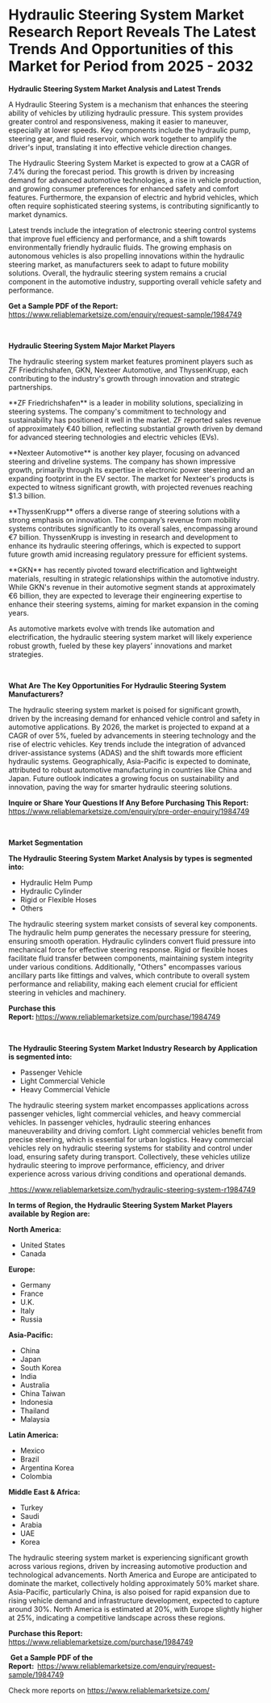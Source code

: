<p><h1>Hydraulic Steering System Market Research Report Reveals The Latest Trends And Opportunities of this Market for Period from 2025 - 2032</h1></p><p><strong>Hydraulic Steering System Market Analysis and Latest Trends</strong></p>
<p><p>A Hydraulic Steering System is a mechanism that enhances the steering ability of vehicles by utilizing hydraulic pressure. This system provides greater control and responsiveness, making it easier to maneuver, especially at lower speeds. Key components include the hydraulic pump, steering gear, and fluid reservoir, which work together to amplify the driver's input, translating it into effective vehicle direction changes.</p><p>The Hydraulic Steering System Market is expected to grow at a CAGR of 7.4% during the forecast period. This growth is driven by increasing demand for advanced automotive technologies, a rise in vehicle production, and growing consumer preferences for enhanced safety and comfort features. Furthermore, the expansion of electric and hybrid vehicles, which often require sophisticated steering systems, is contributing significantly to market dynamics. </p><p>Latest trends include the integration of electronic steering control systems that improve fuel efficiency and performance, and a shift towards environmentally friendly hydraulic fluids. The growing emphasis on autonomous vehicles is also propelling innovations within the hydraulic steering market, as manufacturers seek to adapt to future mobility solutions. Overall, the hydraulic steering system remains a crucial component in the automotive industry, supporting overall vehicle safety and performance.</p></p>
<p><strong>Get a Sample PDF of the Report:&nbsp;</strong> <a href="https://www.reliablemarketsize.com/enquiry/request-sample/1984749?utm_campaign=2246&utm_medium=2&utm_source=Github&utm_content=ia&utm_term=20022025&utm_id=hydraulic-steering-system">https://www.reliablemarketsize.com/enquiry/request-sample/1984749</a></p>
<p>&nbsp;</p>
<p><strong>Hydraulic Steering System Major Market Players</strong></p>
<p><p>The hydraulic steering system market features prominent players such as ZF Friedrichshafen, GKN, Nexteer Automotive, and ThyssenKrupp, each contributing to the industry's growth through innovation and strategic partnerships.</p><p>**ZF Friedrichshafen** is a leader in mobility solutions, specializing in steering systems. The company's commitment to technology and sustainability has positioned it well in the market. ZF reported sales revenue of approximately €40 billion, reflecting substantial growth driven by demand for advanced steering technologies and electric vehicles (EVs).</p><p>**Nexteer Automotive** is another key player, focusing on advanced steering and driveline systems. The company has shown impressive growth, primarily through its expertise in electronic power steering and an expanding footprint in the EV sector. The market for Nexteer's products is expected to witness significant growth, with projected revenues reaching $1.3 billion.</p><p>**ThyssenKrupp** offers a diverse range of steering solutions with a strong emphasis on innovation. The company’s revenue from mobility systems contributes significantly to its overall sales, encompassing around €7 billion. ThyssenKrupp is investing in research and development to enhance its hydraulic steering offerings, which is expected to support future growth amid increasing regulatory pressure for efficient systems.</p><p>**GKN** has recently pivoted toward electrification and lightweight materials, resulting in strategic relationships within the automotive industry. While GKN's revenue in their automotive segment stands at approximately €6 billion, they are expected to leverage their engineering expertise to enhance their steering systems, aiming for market expansion in the coming years.</p><p>As automotive markets evolve with trends like automation and electrification, the hydraulic steering system market will likely experience robust growth, fueled by these key players’ innovations and market strategies.</p></p>
<p>&nbsp;</p>
<p><strong>What Are The Key Opportunities For Hydraulic Steering System Manufacturers?</strong></p>
<p><p>The hydraulic steering system market is poised for significant growth, driven by the increasing demand for enhanced vehicle control and safety in automotive applications. By 2026, the market is projected to expand at a CAGR of over 5%, fueled by advancements in steering technology and the rise of electric vehicles. Key trends include the integration of advanced driver-assistance systems (ADAS) and the shift towards more efficient hydraulic systems. Geographically, Asia-Pacific is expected to dominate, attributed to robust automotive manufacturing in countries like China and Japan. Future outlook indicates a growing focus on sustainability and innovation, paving the way for smarter hydraulic steering solutions.</p></p>
<p><strong>Inquire or Share Your Questions If Any Before Purchasing This Report:</strong> <a href="https://www.reliablemarketsize.com/enquiry/pre-order-enquiry/1984749?utm_campaign=2246&utm_medium=2&utm_source=Github&utm_content=ia&utm_term=20022025&utm_id=hydraulic-steering-system">https://www.reliablemarketsize.com/enquiry/pre-order-enquiry/1984749</a></p>
<p>&nbsp;</p>
<p><strong>Market Segmentation</strong></p>
<p><strong>The Hydraulic Steering System Market Analysis by types is segmented into:</strong></p>
<p><ul><li>Hydraulic Helm Pump</li><li>Hydraulic Cylinder</li><li>Rigid or Flexible Hoses</li><li>Others</li></ul></p>
<p><p>The hydraulic steering system market consists of several key components. The hydraulic helm pump generates the necessary pressure for steering, ensuring smooth operation. Hydraulic cylinders convert fluid pressure into mechanical force for effective steering response. Rigid or flexible hoses facilitate fluid transfer between components, maintaining system integrity under various conditions. Additionally, "Others" encompasses various ancillary parts like fittings and valves, which contribute to overall system performance and reliability, making each element crucial for efficient steering in vehicles and machinery.</p></p>
<p><strong>Purchase this Report:&nbsp;</strong><a href="https://www.reliablemarketsize.com/purchase/1984749?utm_campaign=2246&utm_medium=2&utm_source=Github&utm_content=ia&utm_term=20022025&utm_id=hydraulic-steering-system">https://www.reliablemarketsize.com/purchase/1984749</a></p>
<p>&nbsp;</p>
<p><strong>The Hydraulic Steering System Market Industry Research by Application is segmented into:</strong></p>
<p><ul><li>Passenger Vehicle</li><li>Light Commercial Vehicle</li><li>Heavy Commercial Vehicle</li></ul></p>
<p><p>The hydraulic steering system market encompasses applications across passenger vehicles, light commercial vehicles, and heavy commercial vehicles. In passenger vehicles, hydraulic steering enhances maneuverability and driving comfort. Light commercial vehicles benefit from precise steering, which is essential for urban logistics. Heavy commercial vehicles rely on hydraulic steering systems for stability and control under load, ensuring safety during transport. Collectively, these vehicles utilize hydraulic steering to improve performance, efficiency, and driver experience across various driving conditions and operational demands.</p></p>
<p><a href="https://www.reliablemarketsize.com/hydraulic-steering-system-r1984749?utm_campaign=2246&utm_medium=2&utm_source=Github&utm_content=ia&utm_term=20022025&utm_id=hydraulic-steering-system">&nbsp;https://www.reliablemarketsize.com/hydraulic-steering-system-r1984749</a></p>
<p><strong>In terms of Region, the Hydraulic Steering System Market Players available by Region are:</strong></p>
<p>
    <p> <strong> North America: </strong>
        <ul>
            <li>United States</li>
            <li>Canada</li>
        </ul>
        </p> 
    <p> <strong> Europe: </strong>
        <ul>
            <li>Germany</li>
            <li>France</li>
            <li>U.K.</li>
            <li>Italy</li>
            <li>Russia</li>
        </ul>
        </p> 
    <p> <strong> Asia-Pacific: </strong>
        <ul>
            <li>China</li>
            <li>Japan</li>
            <li>South Korea</li>
            <li>India</li>
            <li>Australia</li>
            <li>China Taiwan</li>
            <li>Indonesia</li>
            <li>Thailand</li>
            <li>Malaysia</li>
        </ul>
        </p> 
    <p> <strong> Latin America: </strong>
        <ul>
            <li>Mexico</li>
            <li>Brazil</li>
            <li>Argentina Korea</li>
            <li>Colombia</li>
        </ul>
        </p> 
    <p> <strong> Middle East & Africa: </strong>
        <ul>
            <li>Turkey</li>
            <li>Saudi</li>
            <li>Arabia</li>
            <li>UAE</li>
            <li>Korea</li>
        </ul>
    </p>
    </p>
<p><p>The hydraulic steering system market is experiencing significant growth across various regions, driven by increasing automotive production and technological advancements. North America and Europe are anticipated to dominate the market, collectively holding approximately 50% market share. Asia-Pacific, particularly China, is also poised for rapid expansion due to rising vehicle demand and infrastructure development, expected to capture around 30%. North America is estimated at 20%, with Europe slightly higher at 25%, indicating a competitive landscape across these regions.</p></p>
<p><strong>Purchase this Report: </strong><a href="https://www.reliablemarketsize.com/purchase/1984749?utm_campaign=2246&utm_medium=2&utm_source=Github&utm_content=ia&utm_term=20022025&utm_id=hydraulic-steering-system">https://www.reliablemarketsize.com/purchase/1984749</a></p>
<p>&nbsp;<strong>Get a Sample PDF of the Report:&nbsp;&nbsp;</strong><a href="https://www.reliablemarketsize.com/enquiry/request-sample/1984749?utm_campaign=2246&utm_medium=2&utm_source=Github&utm_content=ia&utm_term=20022025&utm_id=hydraulic-steering-system">https://www.reliablemarketsize.com/enquiry/request-sample/1984749</a></p>
<p><strong></strong></p>
<p>Check more reports on <a href="https://www.reliablemarketsize.com/?utm_campaign=2246&utm_medium=2&utm_source=Github&utm_content=ia&utm_term=20022025&utm_id=hydraulic-steering-system">https://www.reliablemarketsize.com/</a></p>